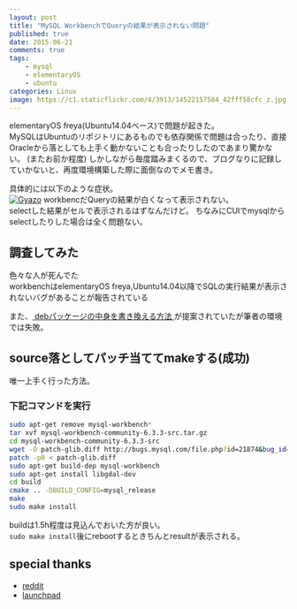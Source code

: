 ```yaml
---
layout: post
title: "MySQL WorkbenchでQueryの結果が表示されない問題"
published: true
date: 2015-06-21
comments: true
tags: 
    - mysql
    - elementaryOS
    - ubuntu
categories: Linux
image: https://c1.staticflickr.com/4/3913/14522157584_42fff58cfc_z.jpg
---
```


elementaryOS freya(Ubuntu14.04ベース)で問題が起きた。  
MySQLはUbuntuのリポジトリにあるものでも依存関係で問題は合ったり、直接Oracleから落としても上手く動かないことも合ったりしたのであまり驚かない。
(またお前か程度)
しかしながら毎度踏みまくるので、ブログなりに記録していかないと、再度環境構築した際に面倒なのでメモ書き。  

<!-- more -->

具体的には以下のような症状。  
[![Gyazo](http://i.gyazo.com/62032b7e85ee9a16a4b33dfb096b1454.png)](http://gyazo.com/62032b7e85ee9a16a4b33dfb096b1454)
workbencだQueryの結果が白くなって表示されない。  
selectした結果がセルで表示されるはずなんだけど。 
ちなみにCUIでmysqlからselectしたりした場合は全く問題ない。  

## 調査してみた
色々な人が死んでた  
workbenchはelementaryOS freya,Ubuntu14.04以降でSQLの実行結果が表示されないバグがあることが報告されている  

また、[ debパッケージの中身を書き換える方法 ](http://askubuntu.com/a/458646)が提案されていたが筆者の環境では失敗。

## source落としてパッチ当ててmakeする(成功)

唯一上手く行った方法。

### 下記コマンドを実行

```bash
sudo apt-get remove mysql-workbench*
tar xvf mysql-workbench-community-6.3.3-src.tar.gz
cd mysql-workbench-community-6.3.3-src
wget -O patch-glib.diff http://bugs.mysql.com/file.php?id=21874&bug_id=74147
patch -p0 < patch-glib.diff
sudo apt-get build-dep mysql-workbench
sudo apt-get install libgdal-dev
cd build
cmake .. -DBUILD_CONFIG=mysql_release
make
sudo make install
```

buildは1.5h程度は見込んでおいた方が良い。  
`sudo make install`後にrebootするときちんとresultが表示される。

## special thanks

* [ reddit ](https://www.reddit.com/r/elementaryos/comments/2tahgl/elementary_mysql_workbench_libglib_242_empty/)
* [ launchpad ](https://bugs.launchpad.net/ubuntu/+source/mysql-workbench/+bug/1376154/comments/7)

